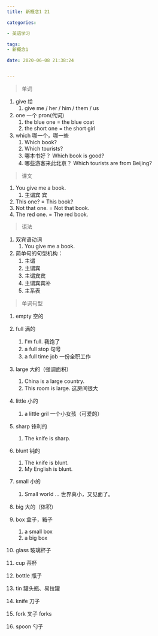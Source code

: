 ```yaml
---
title: 新概念1 21

categories: 

- 英语学习

tags: 
- 新概念1

date: 2020-06-08 21:38:24


---
```


>单词

<!-- more -->

1. give 给
   1. give me / her / him / them / us
2. one 一个  pron(代词)
   1. the blue one = the blue coat
   2. the short one = the short girl
3. which 哪一个，哪一些
   1. Which book?
   2. Which tourists?
   3. 哪本书好？ Which book is good?
   4. 哪些游客来此北京？ Which tourists are from Beijing?

> 课文

1. You give me a book.
   1. 主谓宾 宾
2. This one? = This book?
3. Not that one. = Not that book.
4. The red one. = The red book.

> 语法

1. 双宾语动词
   1. You give me a book.
2. 简单句的句型机构：
   1. 主谓
   2. 主谓宾
   3. 主谓宾宾
   4. 主谓宾宾补
   5. 主系表

> 单词句型

1. empty 空的

2. full 满的

   1. I'm full. 我饱了
   2. a full stop 句号
   3. a full time job 一份全职工作

3. large 大的（强调面积）

   1. China is a large country.
   2. This room is large. 这房间很大

4. little 小的

   1. a little gril  一个小女孩（可爱的）

5. sharp 锋利的

   1. The knife is sharp. 

6. blunt 钝的

   1. The knife is blunt. 
   2. My English is blunt.

7. small 小的

   1. Small world ... 世界真小，又见面了。

8. big 大的（体积）

9. box 盒子，箱子

   1. a small box
   2. a big box

10. glass 玻璃杯子

11. cup 茶杯

12. bottle 瓶子

13. tin 罐头瓶、易拉罐

14. knife 刀子

15. fork 叉子  forks

16. spoon 勺子

    